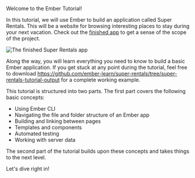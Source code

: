 Welcome to the Ember Tutorial!

In this tutorial, we will use Ember to build an application called Super Rentals. This will be a website for browsing interesting places to stay during your next vacation. Check out the [finished app](https://super-rentals-tutorial--ember-super-rentals.netlify.com) to get a sense of the scope of the project.

![The finished Super Rentals app](/screenshots/08-working-with-data/three-properties@2x.png)

Along the way, you will learn everything you need to know to build a basic Ember application. If you get stuck at any point during the tutorial, feel free to download https://github.com/ember-learn/super-rentals/tree/super-rentals-tutorial-output for a complete working example.

This tutorial is structured into two parts. The first part covers the following basic concepts:

* Using Ember CLI
* Navigating the file and folder structure of an Ember app
* Building and linking between pages
* Templates and components
* Automated testing
* Working with server data

The second part of the tutorial builds upon these concepts and takes things to the next level.

Let's dive right in!
